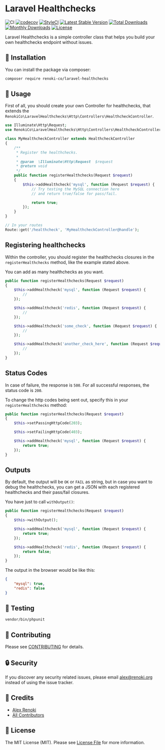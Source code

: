 Laravel Healthchecks
====================

![CI](https://github.com/renoki-co/laravel-healthchecks/workflows/CI/badge.svg?branch=master)
[![codecov](https://codecov.io/gh/renoki-co/laravel-healthchecks/branch/master/graph/badge.svg)](https://codecov.io/gh/renoki-co/laravel-healthchecks/branch/master)
[![StyleCI](https://github.styleci.io/repos/264111394/shield?branch=master)](https://github.styleci.io/repos/264111394)
[![Latest Stable Version](https://poser.pugx.org/renoki-co/laravel-healthchecks/v/stable)](https://packagist.org/packages/renoki-co/laravel-healthchecks)
[![Total Downloads](https://poser.pugx.org/renoki-co/laravel-healthchecks/downloads)](https://packagist.org/packages/renoki-co/laravel-healthchecks)
[![Monthly Downloads](https://poser.pugx.org/renoki-co/laravel-healthchecks/d/monthly)](https://packagist.org/packages/renoki-co/laravel-healthchecks)
[![License](https://poser.pugx.org/renoki-co/laravel-healthchecks/license)](https://packagist.org/packages/renoki-co/laravel-healthchecks)

Laravel Healthchecks is a simple controller class that helps you build your own healthchecks endpoint without issues.

## 🚀 Installation

You can install the package via composer:

```bash
composer require renoki-co/laravel-healthchecks
```

## 🙌 Usage

First of all, you should create your own Controller for healthchecks, that extends the `RenokiCo\LaravelHealthchecks\Http\Controllers\HealthcheckController`.

``` php
use Illuminate\Http\Request;
use RenokiCo\LaravelHealthchecks\Http\Controllers\HealthcheckController;

class MyHealthcheckController extends HealthcheckController
{
    /**
     * Register the healthchecks.
     *
     * @param  \Illuminate\Http\Request  $request
     * @return void
     */
    public function registerHealthchecks(Request $request)
    {
        $this->addHealthcheck('mysql', function (Request $request) {
            // Try testing the MySQL connection here
            // and return true/false for pass/fail.

            return true;
        });
    }
}
```

```php
// In your routes
Route::get('/healthcheck', 'MyHealthcheckController@handle');
```

## Registering healthchecks

Within the controller, you should register the healthchecks closures in the `registerHealthchecks` method, like the example stated above.

You can add as many healthchecks as you want.

```php
public function registerHealthchecks(Request $request)
{
    $this->addHealthcheck('mysql', function (Request $request) {
        //
    });

    $this->addHealthcheck('redis', function (Request $request) {
        //
    });

    $this->addHealthcheck('some_check', function (Request $request) {
        //
    });

    $this->addHealthcheck('another_check_here', function (Request $request) {
        //
    });
}
```

## Status Codes

In case of failure, the response is `500`. For all successful responses, the status code is `200`.

To change the http codes being sent out, specify this in your `registerHealthchecks` method:

```php
public function registerHealthchecks(Request $request)
{
    $this->setPassingHttpCode(203);

    $this->setFailingHttpCode(403);

    $this->addHealthcheck('mysql', function (Request $request) {
        return true;
    });
}
```

## Outputs

By default, the output will be `OK` or `FAIL` as string, but in case you want to debug the healthchecks, you can get a JSON with each registered healthchecks and their pass/fail closures.

You have just to call `withOutput()`:

```php
public function registerHealthchecks(Request $request)
{
    $this->withOutput();

    $this->addHealthcheck('mysql', function (Request $request) {
        return true;
    });

    $this->addHealthcheck('redis', function (Request $request) {
        return false;
    });
}
```

The output in the browser would be like this:

```json
{
    "mysql": true,
    "redis": false
}
```

## 🐛 Testing

``` bash
vendor/bin/phpunit
```

## 🤝 Contributing

Please see [CONTRIBUTING](CONTRIBUTING.md) for details.

## 🔒  Security

If you discover any security related issues, please email alex@renoki.org instead of using the issue tracker.

## 🎉 Credits

- [Alex Renoki](https://github.com/rennokki)
- [All Contributors](../../contributors)

## 📄 License

The MIT License (MIT). Please see [License File](LICENSE) for more information.

